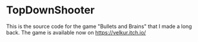 # TopDownShooter
This is the source code for the game "Bullets and Brains" that I made a long back. The game is available now on https://velkur.itch.io/
